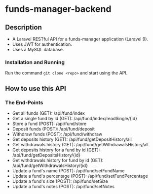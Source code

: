 # funds-manager-backend

## Description

- A Laravel RESTful API for a funds-manager application (Laravel 9).
- Uses JWT for authentication.
- Uses a MySQL database.
### Installation and Running

Run the command `git clone <repo>`
and start using the API.

## How to use this API
### The End-Points
- Get all funds (GET): /api/fund/index
- Get a single fund by id (GET): /api/fund/index/readSingle/{id}
- Store a fund (POST): /api/fund/store
- Deposit funds (POST): /api/fund/deposit
- Withdraw funds (POST): /api/fund/withdraw
- Get deposits history (GET): /api/fund/getDepositHistory/all
- Get withdrawals history (GET): /api/fund/getWithdrawalsHistory/all
- Get deposits history for a fund by id (GET): /api/fund/getDepositsHistory/{id}
- Get withdrawals history for fund by id (GET): /api/fund/getWithdrawalsHistory/{id}
- Update a fund's name (POST): /api/fund/setFundName
- Update a fund's percentage (POST): /api/fund/setFundPercentage
- Update a fund's size (POST): /api/fund/setSize
- Update a fund's notes (POST): /api/fund/setNotes